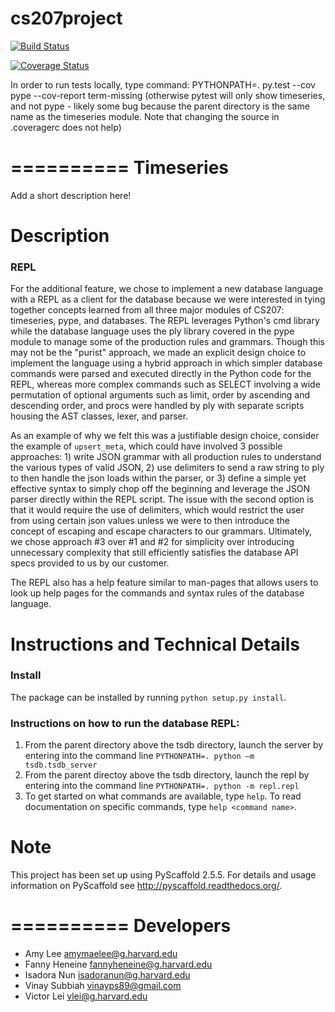 # cs207project

[![Build Status](https://travis-ci.org/Four-Continents/cs207project.svg?branch=master)](https://travis-ci.org/Four-Continents/cs207project)

[![Coverage Status](https://coveralls.io/repos/github/Four-Continents/cs207project/badge.svg?branch=master)](https://coveralls.io/github/Four-Continents/cs207project?branch=master)

In order to run tests locally, type command:
PYTHONPATH=. py.test --cov pype --cov-report term-missing
(otherwise pytest will only show timeseries, and not pype - likely some bug because the parent directory is the same name as the timeseries module. Note that changing the source in .coveragerc does not help)

==========
Timeseries
==========


Add a short description here!


Description
===========

### REPL

For the additional feature, we chose to implement a new database language with a REPL as a client for the database because we were interested in tying together concepts learned from all three major modules of CS207: timeseries, pype, and databases. The REPL leverages Python's cmd library while the database language uses the ply library covered in the pype module to manage some of the production rules and grammars. Though this may not be the "purist" approach, we made an explicit design choice to implement the language using a hybrid approach in which simpler database commands were parsed and executed directly in the Python code for the REPL, whereas more complex commands such as SELECT involving a wide permutation of optional arguments such as limit, order by ascending and descending order, and procs were handled by ply with separate scripts housing the AST classes, lexer, and parser.  

As an example of why we felt this was a justifiable design choice, consider the example of `upsert_meta`, which could have involved 3 possible approaches: 1) write JSON grammar with all production rules to understand the various types of valid JSON, 2) use delimiters to send a raw string to ply to then handle the json loads within the parser, or 3) define a simple yet effective syntax to simply chop off the beginning and leverage the JSON parser directly within the REPL script. The issue with the second option is that it would require the use of delimiters, which would restrict the user from using certain json values unless we were to then introduce the concept of escaping and escape characters to our grammars. Ultimately, we chose approach #3 over #1 and #2 for simplicity over introducing unnecessary complexity that still efficiently satisfies the database API specs provided to us by our customer.  

The REPL also has a help feature similar to man-pages that allows users to look up help pages for the commands and syntax rules of the database language.  


Instructions and Technical Details
=================================
### Install
The package can be installed by running `python setup.py install`.  

### Instructions on how to run the database REPL: 
1. From the parent directory above the tsdb directory, launch the server by entering into the command line `PYTHONPATH=. python –m tsdb.tsdb_server`  
2. From the parent directoy above the tsdb directory, launch the repl by entering into the command line `PYTHONPATH=. python -m repl.repl`  
3. To get started on what commands are available, type `help`. To read documentation on specific commands, type `help <command name>`.  


Note
====

This project has been set up using PyScaffold 2.5.5. For details and usage
information on PyScaffold see http://pyscaffold.readthedocs.org/.


==========
Developers
==========

* Amy Lee <amymaelee@g.harvard.edu>  
* Fanny Heneine <fannyheneine@g.harvard.edu>   
* Isadora Nun <isadoranun@g.harvard.edu>  
* Vinay Subbiah <vinayps89@gmail.com>  
* Victor Lei <vlei@g.harvard.edu>  
